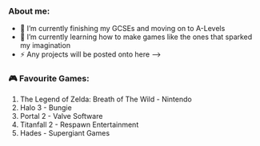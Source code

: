 ### About me:
- 🔭 I’m currently finishing my GCSEs and moving on to A-Levels
- 🌱 I’m currently learning how to make games like the ones that sparked my imagination
- ⚡ Any projects will be posted onto here -->

### 🎮 Favourite Games:
1. The Legend of Zelda: Breath of The Wild - Nintendo
2. Halo 3 - Bungie
3. Portal 2 - Valve Software
4. Titanfall 2 - Respawn Entertainment
5. Hades - Supergiant Games